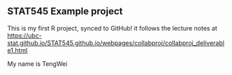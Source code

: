 ## STAT545 Example project

This is my first R project, synced to GitHub! it follows the lecture notes at <https://ubc-stat.github.io/STAT545.github.io/webpages/collabproj/collabproj_deliverable1.html>

My name is TengWei